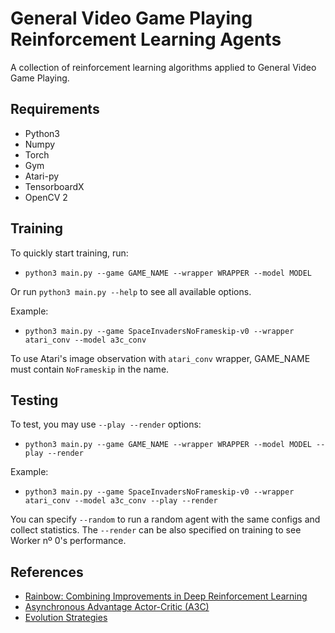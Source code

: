 # General Video Game Playing Reinforcement Learning Agents
A collection of reinforcement learning algorithms applied to General Video Game Playing.

## Requirements
- Python3
- Numpy
- Torch
- Gym
- Atari-py
- TensorboardX
- OpenCV 2

## Training
To quickly start training, run: 
- `python3 main.py --game GAME_NAME --wrapper WRAPPER --model MODEL`

Or run `python3 main.py --help` to see all available options.

Example:
- `python3 main.py --game SpaceInvadersNoFrameskip-v0 --wrapper atari_conv --model a3c_conv`

To use Atari's image observation with `atari_conv` wrapper, GAME_NAME must contain `NoFrameskip` in the name.

## Testing
To test, you may use `--play --render` options:
- `python3 main.py --game GAME_NAME --wrapper WRAPPER --model MODEL --play --render`

Example:
- `python3 main.py --game SpaceInvadersNoFrameskip-v0 --wrapper atari_conv --model a3c_conv --play --render`

You can specify `--random` to run a random agent with the same configs and collect statistics. The `--render` can be also specified on training to see Worker nº 0's performance.

## References
 - [Rainbow: Combining Improvements in Deep Reinforcement Learning](https://arxiv.org/abs/1710.02298)
 - [Asynchronous Advantage Actor-Critic (A3C)](https://arxiv.org/pdf/1602.01783.pdf)
 - [Evolution Strategies](https://arxiv.org/pdf/1703.03864.pdf)
